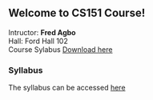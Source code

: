 ## Welcome to CS151 Course!

<div>
Intructor: <strong> Fred Agbo </strong> <br>
Hall: Ford Hall 102
</div>
<div>
Course Sylabus <a href="Lecture/slides/Ch0_1.html" target="_blank"> Download here </a>

</div>

### Syllabus 
<div>
The syllabus can be accessed <a href="https://willamette.edu/~esroberts/pykarel/reader/index.html"> here </a>
</div>
